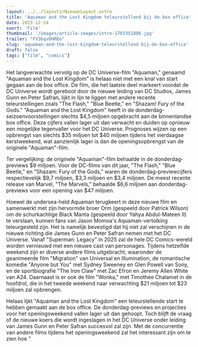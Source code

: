 ```yaml
---
layout: ../../layouts/NieuwsLayout.astro
title: 'Aquaman and the Lost Kingdom teleurstellend bij de box office'
date: 2023-12-24
soort: 'Film'
thumbnail: '/images/article-images/intro-1703351806.jpg'
trailer: "FV3bqvOHRQo"
slug: 'aquaman-and-the-lost-kingdom-teleurstellend-bij-de-box-office'
draft: false
tags: ["film", "comics"]
---
```



Het langverwachte vervolg op de DC Universe-film "Aquaman," genaamd "Aquaman and the Lost Kingdom" is helaas niet met een knal van start gegaan aan de box office. De film, die het laatste deel markeert voordat de DC Universe wordt gereboot door de nieuwe leiding van DC Studios, James Gunn en Peter Safran, lijkt in lijn te liggen met andere recente teleurstellingen zoals "The Flash," "Blue Beetle," en "Shazam! Fury of the Gods." "Aquaman and the Lost Kingdom" heeft in de donderdag-seizoenvoorstellingen slechts $4,5 miljoen opgebracht aan de binnenlandse box office. Deze cijfers vallen lager uit dan verwacht en duiden op opnieuw een mogelijke tegenvaller voor het DC Universe. Prognoses wijzen op een opbrengst van slechts $35 miljoen tot $40 miljoen tijdens het vierdaagse kerstweekend, wat aanzienlijk lager is dan de openingsopbrengst van de originele "Aquaman"-film.

Ter vergelijking: de originele "Aquaman"-film behaalde in de donderdag-previews $9 miljoen. Voor de DC-films van dit jaar, "The Flash," "Blue Beetle," en "Shazam: Fury of the Gods," waren de donderdag-previewcijfers respectievelijk $9,7 miljoen, $3,3 miljoen en $3,4 miljoen. De meest recente release van Marvel, "The Marvels," behaalde $6,6 miljoen aan donderdag-previews voor een opening van $47 miljoen.

Hoewel de undersea-held Aquaman terugkeert in deze nieuwe film en samenwerkt met zijn hervormde broer Orm (gespeeld door Patrick Wilson) om de schurkachtige Black Manta (gespeeld door Yahya Abdul-Mateen II) te verslaan, kunnen fans van Jason Momoa's Aquaman-vertolking teleurgesteld zijn. Het is namelijk bevestigd dat hij niet zal verschijnen in de nieuwe richting die James Gunn en Peter Safran nemen met het DC Universe. Vanaf "Superman: Legacy" in 2025 zal de hele DC Comics-wereld worden vernieuwd met een nieuwe cast van personages. Tijdens hetzelfde weekend zijn er diverse andere films uitgebracht, waaronder de geanimeerde film "Migration" van Universal en Illumination, de romantische komedie "Anyone but You" met Sydney Sweeney en Glen Powell van Sony, en de sportbiografie "The Iron Claw" met Zac Efron en Jeremy Allen White van A24. Daarnaast is er ook de film "Wonka," met Timothée Chalamet in de hoofdrol, die in het tweede weekend naar verwachting $21 miljoen tot $23 miljoen zal opbrengen.

Helaas lijkt "Aquaman and the Lost Kingdom" een teleurstellende start te hebben gemaakt aan de box office. De donderdag-previews en projecties voor het openingsweekend vallen lager uit dan gehoopt. Toch blijft de vraag of de nieuwe koers die wordt ingeslagen in het DC Universe onder leiding van James Gunn en Peter Safran succesvol zal zijn. Met de concurrentie van andere films tijdens het openingsweekend zal het interessant zijn om te zien hoe "
